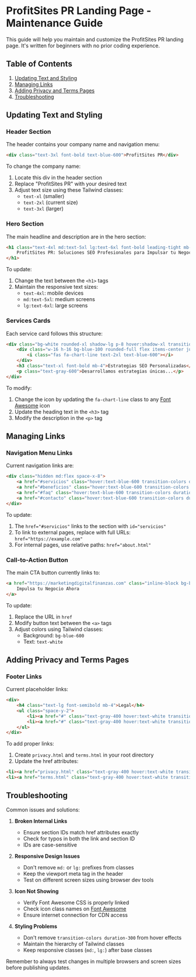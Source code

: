# ProfitSites PR Landing Page - Maintenance Guide

This guide will help you maintain and customize the ProfitSites PR landing page. It's written for beginners with no prior coding experience.

## Table of Contents
1. [Updating Text and Styling](#updating-text-and-styling)
2. [Managing Links](#managing-links)
3. [Adding Privacy and Terms Pages](#adding-privacy-and-terms-pages)
4. [Troubleshooting](#troubleshooting)

## Updating Text and Styling

### Header Section
The header contains your company name and navigation menu:

```html
<div class="text-3xl font-bold text-blue-600">ProfitSites PR</div>
```

To change the company name:
1. Locate this div in the header section
2. Replace "ProfitSites PR" with your desired text
3. Adjust text size using these Tailwind classes:
   - `text-xl` (smaller)
   - `text-2xl` (current size)
   - `text-3xl` (larger)

### Hero Section
The main headline and description are in the hero section:

```html
<h1 class="text-4xl md:text-5xl lg:text-6xl font-bold leading-tight mb-8 text-gray-900">
    ProfitSites PR: Soluciones SEO Profesionales para Impulsar tu Negocio Online
</h1>
```

To update:
1. Change the text between the `<h1>` tags
2. Maintain the responsive text sizes:
   - `text-4xl`: mobile devices
   - `md:text-5xl`: medium screens
   - `lg:text-6xl`: large screens

### Services Cards
Each service card follows this structure:

```html
<div class="bg-white rounded-xl shadow-lg p-8 hover:shadow-xl transition-shadow duration-300">
    <div class="w-16 h-16 bg-blue-100 rounded-full flex items-center justify-center mb-6">
        <i class="fas fa-chart-line text-2xl text-blue-600"></i>
    </div>
    <h3 class="text-xl font-bold mb-4">Estrategias SEO Personalizadas</h3>
    <p class="text-gray-600">Desarrollamos estrategias únicas...</p>
</div>
```

To modify:
1. Change the icon by updating the `fa-chart-line` class to any [Font Awesome](https://fontawesome.com/icons) icon
2. Update the heading text in the `<h3>` tag
3. Modify the description in the `<p>` tag

## Managing Links

### Navigation Menu Links
Current navigation links are:

```html
<div class="hidden md:flex space-x-8">
    <a href="#servicios" class="hover:text-blue-600 transition-colors duration-300">Servicios</a>
    <a href="#beneficios" class="hover:text-blue-600 transition-colors duration-300">Beneficios</a>
    <a href="#faq" class="hover:text-blue-600 transition-colors duration-300">FAQ</a>
    <a href="#contacto" class="hover:text-blue-600 transition-colors duration-300">Contacto</a>
</div>
```

To update:
1. The `href="#servicios"` links to the section with `id="servicios"`
2. To link to external pages, replace with full URLs: `href="https://example.com"`
3. For internal pages, use relative paths: `href="about.html"`

### Call-to-Action Button
The main CTA button currently links to:

```html
<a href="https://marketingdigitalfinanzas.com" class="inline-block bg-blue-600 text-white px-8 py-4 rounded-lg">
    Impulsa tu Negocio Ahora
</a>
```

To update:
1. Replace the URL in `href`
2. Modify button text between the `<a>` tags
3. Adjust colors using Tailwind classes:
   - Background: `bg-blue-600`
   - Text: `text-white`

## Adding Privacy and Terms Pages

### Footer Links
Current placeholder links:

```html
<div>
    <h4 class="text-lg font-semibold mb-4">Legal</h4>
    <ul class="space-y-2">
        <li><a href="#" class="text-gray-400 hover:text-white transition-colors duration-300">Política de Privacidad</a></li>
        <li><a href="#" class="text-gray-400 hover:text-white transition-colors duration-300">Términos y Condiciones</a></li>
    </ul>
</div>
```

To add proper links:
1. Create `privacy.html` and `terms.html` in your root directory
2. Update the href attributes:
```html
<li><a href="privacy.html" class="text-gray-400 hover:text-white transition-colors duration-300">Política de Privacidad</a></li>
<li><a href="terms.html" class="text-gray-400 hover:text-white transition-colors duration-300">Términos y Condiciones</a></li>
```

## Troubleshooting

Common issues and solutions:

1. **Broken Internal Links**
   - Ensure section IDs match href attributes exactly
   - Check for typos in both the link and section ID
   - IDs are case-sensitive

2. **Responsive Design Issues**
   - Don't remove `md:` or `lg:` prefixes from classes
   - Keep the viewport meta tag in the header
   - Test on different screen sizes using browser dev tools

3. **Icon Not Showing**
   - Verify Font Awesome CSS is properly linked
   - Check icon class names on [Font Awesome](https://fontawesome.com/icons)
   - Ensure internet connection for CDN access

4. **Styling Problems**
   - Don't remove `transition-colors duration-300` from hover effects
   - Maintain the hierarchy of Tailwind classes
   - Keep responsive classes (`md:`, `lg:`) after base classes

Remember to always test changes in multiple browsers and screen sizes before publishing updates.
